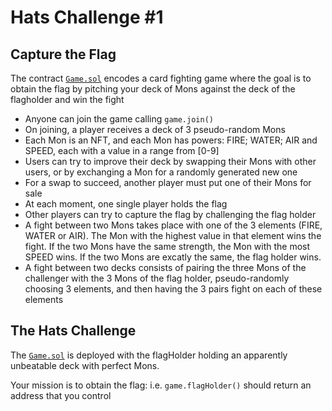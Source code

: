 # Hats Challenge #1

## Capture the Flag

The contract [`Game.sol`](./contracts/Game.sol) encodes a card fighting game where the goal is to obtain the flag by pitching your deck of Mons against the deck of the flagholder and win the fight

- Anyone can join the game calling `game.join()`
- On joining, a player receives a deck of 3 pseudo-random Mons
- Each Mon is an NFT, and each Mon has powers: FIRE; WATER; AIR and SPEED, each with a value in a range from [0-9]
- Users can try to improve their deck by swapping their Mons with other users, or by exchanging a Mon for a randomly generated new one
- For a swap to succeed, another player must put one of their Mons for sale
- At each moment, one single player holds the flag
- Other players can try to capture the flag by challenging the flag holder
- A fight between two Mons takes place with one of the 3 elements (FIRE, WATER or AIR). The Mon with the highest value in that element wins the fight. If the two Mons have the same strength, the Mon with the most SPEED wins. If the two Mons are excatly the same, the flag holder wins.
- A fight between two decks consists of pairing the three Mons of the challenger with the 3 Mons of the flag holder, pseudo-randomly choosing 3 elements, and then having the 3 pairs fight on each of these elements

## The Hats Challenge

The [`Game.sol`](./contracts/Game.sol) is deployed with the flagHolder holding an apparently unbeatable deck with perfect Mons.

Your mission is to obtain the flag: i.e. `game.flagHolder()` should return an address that you control
